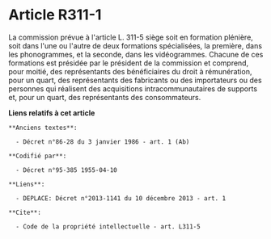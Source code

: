 # Article R311-1

La commission prévue à l'article L. 311-5 siège soit en formation plénière, soit dans l'une ou l'autre de deux formations
spécialisées, la première, dans les phonogrammes, et la seconde, dans les vidéogrammes. Chacune de ces formations est
présidée par le président de la commission et comprend, pour moitié, des représentants des bénéficiaires du droit à
rémunération, pour un quart, des représentants des fabricants ou des importateurs ou des personnes qui réalisent des
acquisitions intracommunautaires de supports et, pour un quart, des représentants des consommateurs.

**Liens relatifs à cet article**

	**Anciens textes**:

	  - Décret n°86-28 du 3 janvier 1986 - art. 1 (Ab)

	**Codifié par**:

	  - Décret n°95-385 1955-04-10

	**Liens**:

	  - DEPLACE: Décret n°2013-1141 du 10 décembre 2013 - art. 1

	**Cite**:

	  - Code de la propriété intellectuelle - art. L311-5
